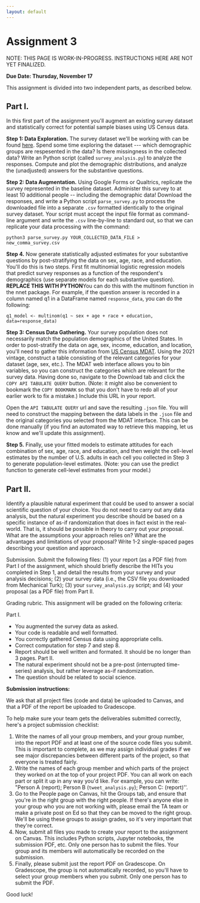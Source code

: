 ```yaml
---
layout: default
---
```

# Assignment 3

NOTE: THIS PAGE IS WORK-IN-PROGRESS. INSTRUCTIONS HERE ARE NOT YET FINALIZED.

**Due Date: Thursday, November 17**

This assignment is divided into two independent parts, as described below.

## Part I.

In this first part of the assignment you'll augment an existing survey dataset and statistically correct for potential sample biases using US Census data.

**Step 1: Data Exploration.** The survey dataset we'll be working with can be found [here](https://raw.githubusercontent.com/fivethirtyeight/data/master/comma-survey/comma-survey.csv). Spend some time exploring the dataset --- which demographic groups are respesented in the data? Is there missingness in the collected data?  Write an Python script (called `survey_analysis.py`) to analyze the responses. Compute and plot the demographic distributions, and analyze the (unadjusted) answers for the substantive questions.

**Step 2: Data Augmentation.** Using Google Forms or Qualtrics, replicate the survey represented in the baseline dataset. Administer this survey to at least 10 additional people -- including the demographic data! Download the responses, and write a Python script `parse_survey.py` to process the downloaded file into a separate `.csv` formatted identically to the original survey dataset. Your script must accept the input file format as command-line argument and write the `.csv` line-by-line to standard out, so that we can replicate your data processing with the command:
```
python3 parse_survey.py YOUR_COLLECTED_DATA_FILE > new_comma_survey.csv
```

**Step 4.** Now generate statistically adjusted estimates for your substantive questions by post-stratifying the data on sex, age, race, and education. You'll do this is two steps. First fit multinomial logistic regression models that predict survey responses as a function of the respondent's demographics (use separate models for each substantive question). **REPLACE THIS WITH PYTHON**You can do this with the multinom function in the nnet package. For example, if the question answer is recorded in a column named q1 in a DataFrame named `response_data`, you can do the following:

```
q1_model <- multinom(q1 ~ sex + age + race + education, data=response_data)
```

**Step 3: Census Data Gathering.** Your survey population does not necessarily match the population demographics of the United States. In order to post-stratify the data on age, sex, income, education, and location, you'll need to gather this information from [US Census MDAT](data.census.gov/mdat). Using the 2021 vintage, construct a table consisting of the relevant categories for your dataset (age, sex, etc.). The MDAT web interface allows you to bin variables, so you can construct the categories which are relevant for the survey data. Having done so, navigate to the Download tab and click the `COPY API TABULATE QUERY` button. (Note: it might also be convenient to bookmark the `COPY BOOKMARK` so that you don't have to redo all of your earlier work to fix a mistake.) Include this URL in your report.

Open the `API TABULATE QUERY` url and save the resulting `.json` file. You will need to construct the mapping between the data labels in the `.json` file and the original categories you selected from the MDAT interface. This can be done manually (if you find an automated way to retrieve this mapping, let us know and we'll update this assignment). 

**Step 5.** Finally, use your fitted models to estimate attitudes for each combination of sex, age, race, and education, and then weight the cell-level estimates by the number of U.S. adults in each cell you collected in Step 3 to generate population-level estimates. (Note: you can use the predict function to generate cell-level estimates from your model.)


## Part II. 
Identify a plausible natural experiment that could be used to answer a social scientific question of your choice. You do not need to carry out any data analysis, but the natural experiment you describe should be based on a specific instance of as-if randomization that does in fact exist in the real-world. That is, it should be possible in theory to carry out your proposal. What are the assumptions your approach relies on? What are the advantages and limitations of your proposal? Write 1-2 single-spaced pages describing your question and approach.

Submission. Submit the following files: (1) your report (as a PDF file) from Part I of the assignment, which should briefly describe the HITs you completed in Step 1, and detail the results from your survey and your analysis decisions; (2) your survey data (i.e., the CSV file you downloaded from Mechanical Turk); (3) your `survey_analysis.py` script; and (4) your proposal (as a PDF file) from Part II.

Grading rubric. This assignment will be graded on the following criteria:

Part I.
* You augmented the survey data as asked.
* Your code is readable and well formatted.
* You correctly gathered Census data using appropriate cells.
* Correct computation for step 7 and step 8.
* Report should be well written and formated. It should be no longer than 3 pages.
Part II.
* The natural experiment should not be a pre-post (interrupted time-series) analysis, but rather leverage as-if randomization.
* The question should be related to social science.

**Submission instructions:**

We ask that all project files (code and data) be uploaded to Canvas, and that a PDF of the report be uploaded to Gradescope.

To help make sure your team gets the deliverables submitted correctly, here's a project submission checklist:   

1. Write the names of all your group members, and your group number, into the report PDF and at least one of the source code files you submit. This is important to complete, as we may assign individual grades if we see major discrepancies between different parts of the project, so that everyone is treated fairly.
2. Write the names of each group member and which parts of the project they worked on at the top of your project PDF. You can all work on each part or split it up in any way you'd like. For example, you can write: "Person A (report); Person B (`tweet_analysis.py`); Person C: (report)''.
3. Go to the People page on Canvas, hit the Groups tab, and ensure that you're in the right group with the right people. If there's anyone else in your group who you are not working with, please email the TA team or make a private post on Ed so that they can be moved to the right group. We'll be using these groups to assign grades, so it's very important that they're correct.
4. Now, submit all files you made to create your report to the assignment on Canvas. This includes Python scripts, Jupyter notebooks, the submission PDF, etc. Only one person has to submit the files. Your group and its members will automatically be recorded on the submission.
5. Finally, please submit just the report PDF on Gradescope. On Gradescope, the group is not automatically recorded, so you'll have to select your group members when you submit. Only one person has to submit the PDF.

Good luck!

